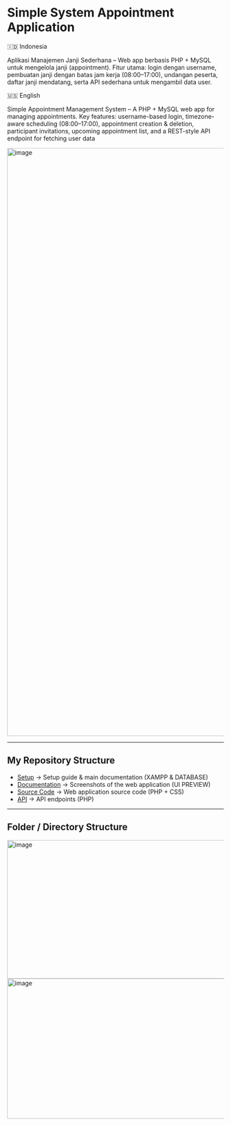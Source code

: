 # Simple System Appointment Application

🇮🇩 Indonesia

Aplikasi Manajemen Janji Sederhana – Web app berbasis PHP + MySQL untuk mengelola janji (appointment).
Fitur utama: login dengan username, pembuatan janji dengan batas jam kerja (08:00–17:00), undangan peserta, daftar janji mendatang, serta API sederhana untuk mengambil data user.

🇺🇸 English

Simple Appointment Management System – A PHP + MySQL web app for managing appointments.
Key features: username-based login, timezone-aware scheduling (08:00–17:00), appointment creation & deletion, participant invitations, upcoming appointment list, and a REST-style API endpoint for fetching user data

<img width="2560" height="1368" alt="image" src="https://github.com/user-attachments/assets/67165e9e-6bae-4d9d-81d6-bf16de6265d6" />

----

## My Repository Structure
- [Setup](Main) → Setup guide & main documentation (XAMPP & DATABASE) 
- [Documentation](Dokumentasi) → Screenshots of the web application (UI PREVIEW)
- [Source Code](Projek) → Web application source code (PHP + CSS)  
- [API](Api) → API endpoints (PHP)

----
## Folder / Directory Structure
<img width="573" height="322" alt="image" src="https://github.com/user-attachments/assets/ef6faf47-c901-4d6b-a150-d65607ff95ab" />
<img width="1033" height="326" alt="image" src="https://github.com/user-attachments/assets/4b353747-8029-4b3c-801b-eaa1207368a3" />


